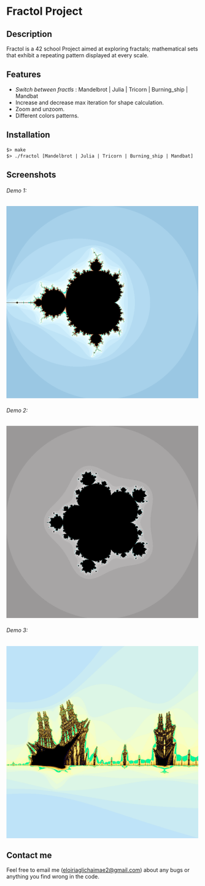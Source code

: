 # Fractol Project
## Description
Fractol is a 42 school Project aimed at exploring fractals; mathematical sets that exhibit a repeating pattern displayed at every scale.
## Features
- *Switch between fractls* : Mandelbrot | Julia | Tricorn | Burning_ship | Mandbat
- Increase and decrease max iteration for shape calculation.
- Zoom and unzoom.
- Different colors patterns.
## Installation
```
$> make
$> ./fractol [Mandelbrot | Julia | Tricorn | Burning_ship | Mandbat]
```
## Screenshots

###### Demo 1:
<img src="demo1.PNG" width="500" height="500">

###### Demo 2:
<img src="demo2.PNG" width="500" height="500">

###### Demo 3:
<img src="demo3.PNG" width="500" height="500">

## Contact me

Feel free to email me (eloiriaglichaimae2@gmail.com) about any bugs or anything you find wrong in the code.
